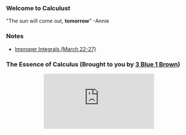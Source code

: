 ### Welcome to Calculust 
"The sun will come out, **tomorrow**" -Annie 

### Notes 
* <a href="https://MerrickMath.github.io/Calculus/Notes/ImproperIntegrals.pdf"> Improper Integrals (March 22-27) </a>

### The Essence of Calculus (Brought to you by <a href="https://www.youtube.com/channel/UCYO_jab_esuFRV4b17AJtAw"> 3 Blue 1 Brown</a>)
<p align="center"> 
  <iframe src="https://www.youtube.com/embed/WUvTyaaNkzM" frameborder="0" allow="accelerometer; autoplay; encrypted-media; gyroscope; picture-in-picture" allowfullscreen class="vid"></iframe> </p>
